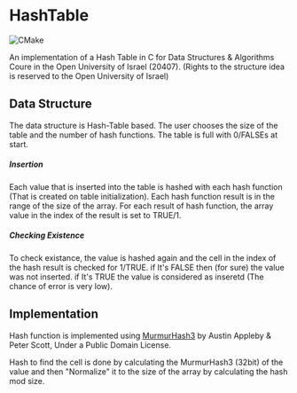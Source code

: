 # HashTable

![CMake](https://github.com/avivnaaman/HashTable/workflows/CMake/badge.svg?branch=master)

An implementation of a Hash Table in C for Data Structures & Algorithms Coure in the Open University of Israel (20407).
(Rights to the structure idea is reserved to the Open University of Israel)
## Data Structure
The data structure is Hash-Table based. The user chooses the size of the table and the number of hash functions.
The table is full with 0/FALSEs at start.
##### Insertion
Each value that is inserted into the table is hashed with each hash function (That is created on table initialization).
Each hash function result is in the range of the size of the array.
For each result of hash function, the array value in the index of the result is set to TRUE/1.
##### Checking Existence
To check existance, the value is hashed again and the cell in the index of the hash result is checked for 1/TRUE.
if It's FALSE then (for sure) the value was not inserted.
if It's TRUE the value is considered as inseretd (The chance of error is very low).
## Implementation
Hash function is implemented using [MurmurHash3](https://github.com/PeterScott/murmur3) by Austin Appleby & Peter Scott,
Under a Public Domain License.

Hash to find the cell is done by calculating the MurmurHash3 (32bit) of the value and then "Normalize" it to the size of the array by 
calculating the hash mod size.
